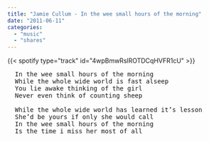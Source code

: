 ```yaml
---
title: "Jamie Cullum - In the wee small hours of the morning"
date: "2011-06-11"
categories:
  - "music"
  - "shares"
---
```


{{< spotify type="track" id="4wpBmwRslROTDCqHVFR1cU" >}}

<pre>
  In the wee small hours of the morning
  While the whole wide world is fast alseep
  You lie awake thinking of the girl
  Never even think of counting sheep

  While the whole wide world has learned it’s lesson
  She’d be yours if only she would call
  In the wee small hours of the morning
  Is the time i miss her most of all
</pre>